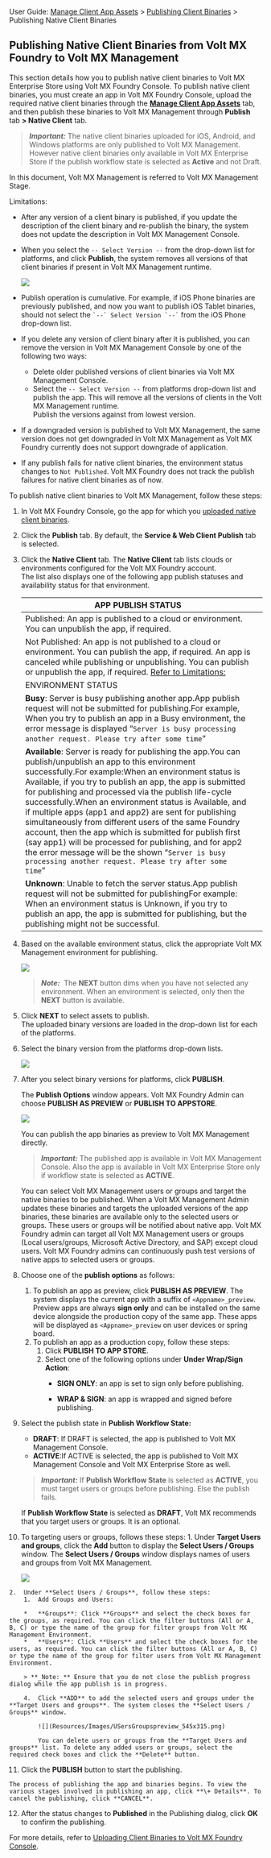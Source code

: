                                

User Guide: [Manage Client App Assets](Manage_Client_App_Assets.md) > [Publishing Client Binaries](Publishing_Client_Binaries.md) > Publishing Native Client Binaries

Publishing Native Client Binaries from Volt MX Foundry to Volt MX Management
---------------------------------------------------------------------------

This section details how you to publish native client binaries to Volt MX Enterprise Store using Volt MX Foundry Console. To publish native client binaries, you must create an app in Volt MX Foundry Console, upload the required native client binaries through the **[Manage Client App Assets](Manage_Client_App_Assets.md)** tab, and then publish these binaries to Volt MX Management through **Publish** tab **\> Native Client** tab.

> **_Important:_** The native client binaries uploaded for iOS, Android, and Windows platforms are only published to Volt MX Management. However native client binaries only available in Volt MX Enterprise Store if the publish workflow state is selected as **Active** and not Draft.  
  
In this document, Volt MX Management is referred to Volt MX Management Stage.  

Limitations:

*   After any version of a client binary is published, if you update the description of the client binary and re-publish the binary, the system does not update the description in Volt MX Management Console.
*   When you select the `-- Select Version --` from the drop-down list for platforms, and click **Publish**, the system removes all versions of that client binaries if present in Volt MX Management runtime.
    
    ![](Resources/Images/BinaryList_573x144.png)
    
*   Publish operation is cumulative. For example, if iOS Phone binaries are previously published, and now you want to publish iOS Tablet binaries, should not select the `` `--` Select Version `--` `` from the iOS Phone drop-down list.
*   If you delete any version of client binary after it is published, you can remove the version in Volt MX Management Console by one of the following two ways:
    *   Delete older published versions of client binaries via Volt MX Management Console.
    *   Select the `-- Select Version --` from platforms drop-down list and publish the app. This will remove all the versions of clients in the Volt MX Management runtime.  
        Publish the versions against from lowest version.
*   If a downgraded version is published to Volt MX Management, the same version does not get downgraded in Volt MX Management as Volt MX Foundry currently does not support downgrade of application.
*   If any publish fails for native client binaries, the environment status changes to `Not Published`. Volt MX Foundry does not track the publish failures for native client binaries as of now.
    

To publish native client binaries to Volt MX Management, follow these steps:

1.  In Volt MX Foundry Console, go the app for which you [uploaded native client binaries](Upload_Client_Binaries.md).
2.  Click the **Publish** tab. By default, the **Service & Web Client Publish** tab is selected.
3.  Click the **Native Client** tab. The **Native Client** tab lists clouds or environments configured for the Volt MX Foundry account.  
    The list also displays one of the following app publish statuses and availability status for that environment.
    
    | APP PUBLISH STATUS ||
    | --- | --- |
    | Published: An app is published to a cloud or environment. You can unpublish the app, if required. ||
    | Not Published: An app is not published to a cloud or environment. You can publish the app, if required. An app is canceled while publishing or unpublishing. You can publish or unpublish the app, if required. [Refer to Limitations:](#Limitations-NativeClientBinary) ||
    | ENVIRONMENT STATUS ||
    | **Busy**: Server is busy publishing another app.App publish request will not be submitted for publishing.For example, When you try to publish an app in a Busy environment, the error message is displayed “`Server is busy processing another request. Please try after some time`” ||
    | **Available**: Server is ready for publishing the app.You can publish/unpublish an app to this environment successfully.For example:When an environment status is Available, if you try to publish an app, the app is submitted for publishing and processed via the publish life-cycle successfully.When an environment status is Available, and if multiple apps (app1 and app2) are sent for publishing simultaneously from different users of the same Foundry account, then the app which is submitted for publish first (say app1) will be processed for publishing, and for app2 the error message will be the shown “`Server is busy processing another request. Please try after some time`” ||
    | **Unknown**: Unable to fetch the server status.App publish request will not be submitted for publishingFor example: When an environment status is Unknown, if you try to publish an app, the app is submitted for publishing, but the publishing might not be successful. ||
    
4.  Based on the available environment status, click the appropriate Volt MX Management environment for publishing.
    
    [![](Resources/Images/NativePublishEMM_thumb_0_48.png)](Resources/Images/NativePublishEMM.png)
    
    > **_Note:_**  The **NEXT** button dims when you have not selected any environment. When an environment is selected, only then the **NEXT** button is available.
    
5.  Click **NEXT** to select assets to publish.  
    The uploaded binary versions are loaded in the drop-down list for each of the platforms.
6.  Select the binary version from the platforms drop-down lists.
    
    ![](Resources/Images/NativeClients_assets_604x149.png)
    
7.  After you select binary versions for platforms, click **PUBLISH**.
    
    The **Publish Options** window appears. Volt MX Foundry Admin can choose **PUBLISH AS PREVIEW** or **PUBLISH TO APPSTORE**.
    
    ![](Resources/Images/PublishOptions_624x370.png)
    
    You can publish the app binaries as preview to Volt MX Management directly.
    
    > **_Important:_** The published app is available in Volt MX Management Console. Also the app is available in Volt MX Enterprise Store only if workflow state is selected as **ACTIVE**.
    
    You can select Volt MX Management users or groups and target the native binaries to be published. When a Volt MX Management Admin updates these binaries and targets the uploaded versions of the app binaries, these binaries are available only to the selected users or groups. These users or groups will be notified about native app. Volt MX Foundry admin can target all Volt MX Management users or groups (Local users/groups, Microsoft Active Directory, and SAP) except cloud users. Volt MX Foundry admins can continuously push test versions of native apps to selected users or groups.
    
8.  Choose one of the **publish options** as follows:
    1.  To publish an app as preview, click **PUBLISH AS PREVIEW**. The system displays the current app with a suffix of `<Appname>_preview`. Preview apps are always **sign only** and can be installed on the same device alongside the production copy of the same app. These apps will be displayed as `<Appname>_preview` on user devices or spring board.
    2.  To publish an app as a production copy, follow these steps:
        1.  Click **PUBLISH TO APP STORE**.
        2.  Select one of the following options under **Under Wrap/Sign Action**:
            *   **SIGN ONLY**: an app is set to sign only before publishing.
                
            *   **WRAP & SIGN**: an app is wrapped and signed before publishing.
                
9.  Select the publish state in **Publish Workflow State:**
    
    *   **DRAFT**: If DRAFT is selected, the app is published to Volt MX Management Console.
    *   **ACTIVE**:If ACTIVE is selected, the app is published to Volt MX Management Console and Volt MX Enterprise Store as well.
    
    > **_Important:_** If **Publish Workflow State** is selected as **ACTIVE**, you must target users or groups before publishing. Else the publish fails.  
      
    If **Publish Workflow State** is selected as **DRAFT**, Volt MX recommends that you target users or groups. It is an optional.
    
10.  To targeting users or groups, follows these steps:
    1.  Under **Target Users and groups**, click the **Add** button to display the **Select Users / Groups** window. The **Select Users / Groups** window displays names of users and groups from Volt MX Management.
        
        ![](Resources/Images/UsersGroupsEMM_498x255.png)
        
    2.  Under **Select Users / Groups**, follow these steps:
        1.  Add Groups and Users:
        
        *   **Groups**: Click **Groups** and select the check boxes for the groups, as required. You can click the filter buttons (All or A, B, C) or type the name of the group for filter groups from Volt MX Management Environment.
        *   **Users**: Click **Users** and select the check boxes for the users, as required. You can click the filter buttons (All or A, B, C) or type the name of the group for filter users from Volt MX Management Environment.
        
        > **_Note:_** Ensure that you do not close the publish progress dialog while the app publish is in progress.
        
        4.  Click **ADD** to add the selected users and groups under the **Target Users and groups**. The system closes the **Select Users / Groups** window.
            
            ![](Resources/Images/USersGroupspreview_545x315.png)
            
            You can delete users or groups from the **Target Users and groups** list. To delete any added users or groups, select the required check boxes and click the **Delete** button.
            
11.  Click the **PUBLISH** button to start the publishing.
    
    The process of publishing the app and binaries begins. To view the various stages involved in publishing an app, click **\+ Details**. To cancel the publishing, click **CANCEL**.  
    
12.  After the status changes to **Published** in the Publishing dialog, click **OK** to confirm the publishing.

For more details, refer to [Uploading Client Binaries to Volt MX Foundry Console](Upload_Client_Binaries.md#Uploadin).
